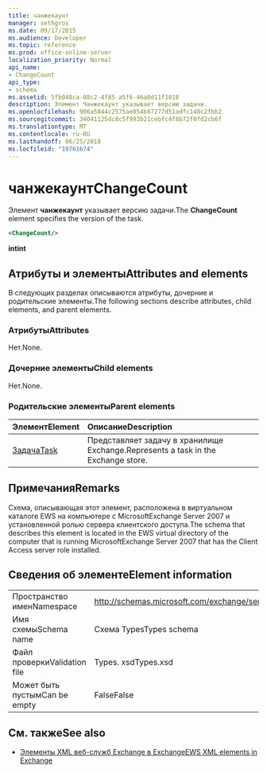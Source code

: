 ```yaml
---
title: чанжекаунт
manager: sethgros
ms.date: 09/17/2015
ms.audience: Developer
ms.topic: reference
ms.prod: office-online-server
localization_priority: Normal
api_name:
- ChangeCount
api_type:
- schema
ms.assetid: 5fb048ca-08c2-4f85-a5f6-46a0d11f1818
description: Элемент Чанжекаунт указывает версию задачи.
ms.openlocfilehash: 906a5844c2575ae854b87277d51adfc140c2fbb2
ms.sourcegitcommit: 34041125dc8c5f993b21cebfc4f8b72f0fd2cb6f
ms.translationtype: MT
ms.contentlocale: ru-RU
ms.lasthandoff: 06/25/2018
ms.locfileid: "19761674"
---
```

# <a name="changecount"></a><span data-ttu-id="fb928-103">чанжекаунт</span><span class="sxs-lookup"><span data-stu-id="fb928-103">ChangeCount</span></span>

<span data-ttu-id="fb928-104">Элемент **чанжекаунт** указывает версию задачи.</span><span class="sxs-lookup"><span data-stu-id="fb928-104">The **ChangeCount** element specifies the version of the task.</span></span> 
  
```xml
<ChangeCount/>
```

 <span data-ttu-id="fb928-105">**int**</span><span class="sxs-lookup"><span data-stu-id="fb928-105">**int**</span></span>
## <a name="attributes-and-elements"></a><span data-ttu-id="fb928-106">Атрибуты и элементы</span><span class="sxs-lookup"><span data-stu-id="fb928-106">Attributes and elements</span></span>

<span data-ttu-id="fb928-107">В следующих разделах описываются атрибуты, дочерние и родительские элементы.</span><span class="sxs-lookup"><span data-stu-id="fb928-107">The following sections describe attributes, child elements, and parent elements.</span></span>
  
### <a name="attributes"></a><span data-ttu-id="fb928-108">Атрибуты</span><span class="sxs-lookup"><span data-stu-id="fb928-108">Attributes</span></span>

<span data-ttu-id="fb928-109">Нет.</span><span class="sxs-lookup"><span data-stu-id="fb928-109">None.</span></span>
  
### <a name="child-elements"></a><span data-ttu-id="fb928-110">Дочерние элементы</span><span class="sxs-lookup"><span data-stu-id="fb928-110">Child elements</span></span>

<span data-ttu-id="fb928-111">Нет.</span><span class="sxs-lookup"><span data-stu-id="fb928-111">None.</span></span>
  
### <a name="parent-elements"></a><span data-ttu-id="fb928-112">Родительские элементы</span><span class="sxs-lookup"><span data-stu-id="fb928-112">Parent elements</span></span>

|<span data-ttu-id="fb928-113">**Элемент**</span><span class="sxs-lookup"><span data-stu-id="fb928-113">**Element**</span></span>|<span data-ttu-id="fb928-114">**Описание**</span><span class="sxs-lookup"><span data-stu-id="fb928-114">**Description**</span></span>|
|:-----|:-----|
|[<span data-ttu-id="fb928-115">Задача</span><span class="sxs-lookup"><span data-stu-id="fb928-115">Task</span></span>](task.md) <br/> |<span data-ttu-id="fb928-116">Представляет задачу в хранилище Exchange.</span><span class="sxs-lookup"><span data-stu-id="fb928-116">Represents a task in the Exchange store.</span></span>  <br/> |
   
## <a name="remarks"></a><span data-ttu-id="fb928-117">Примечания</span><span class="sxs-lookup"><span data-stu-id="fb928-117">Remarks</span></span>

<span data-ttu-id="fb928-118">Схема, описывающая этот элемент, расположена в виртуальном каталоге EWS на компьютере с MicrosoftExchange Server 2007 и установленной ролью сервера клиентского доступа.</span><span class="sxs-lookup"><span data-stu-id="fb928-118">The schema that describes this element is located in the EWS virtual directory of the computer that is running MicrosoftExchange Server 2007 that has the Client Access server role installed.</span></span>
  
## <a name="element-information"></a><span data-ttu-id="fb928-119">Сведения об элементе</span><span class="sxs-lookup"><span data-stu-id="fb928-119">Element information</span></span>

|||
|:-----|:-----|
|<span data-ttu-id="fb928-120">Пространство имен</span><span class="sxs-lookup"><span data-stu-id="fb928-120">Namespace</span></span>  <br/> |http://schemas.microsoft.com/exchange/services/2006/types  <br/> |
|<span data-ttu-id="fb928-121">Имя схемы</span><span class="sxs-lookup"><span data-stu-id="fb928-121">Schema name</span></span>  <br/> |<span data-ttu-id="fb928-122">Схема Types</span><span class="sxs-lookup"><span data-stu-id="fb928-122">Types schema</span></span>  <br/> |
|<span data-ttu-id="fb928-123">Файл проверки</span><span class="sxs-lookup"><span data-stu-id="fb928-123">Validation file</span></span>  <br/> |<span data-ttu-id="fb928-124">Types. xsd</span><span class="sxs-lookup"><span data-stu-id="fb928-124">Types.xsd</span></span>  <br/> |
|<span data-ttu-id="fb928-125">Может быть пустым</span><span class="sxs-lookup"><span data-stu-id="fb928-125">Can be empty</span></span>  <br/> |<span data-ttu-id="fb928-126">False</span><span class="sxs-lookup"><span data-stu-id="fb928-126">False</span></span>  <br/> |
   
## <a name="see-also"></a><span data-ttu-id="fb928-127">См. также</span><span class="sxs-lookup"><span data-stu-id="fb928-127">See also</span></span>



- [<span data-ttu-id="fb928-128">Элементы XML веб-служб Exchange в Exchange</span><span class="sxs-lookup"><span data-stu-id="fb928-128">EWS XML elements in Exchange</span></span>](ews-xml-elements-in-exchange.md)

